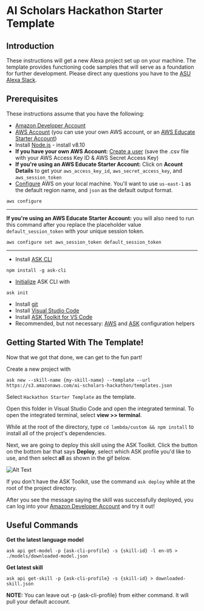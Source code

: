 # AI Scholars Hackathon Starter Template

## Introduction

These instructions will get a new Alexa project set up on your machine. The template provides functioning code samples that will serve as a foundation for further development. Please direct any questions you have to the [ASU Alexa Slack](http://links.asu.edu/asualexaslack).

## Prerequisites

These instructions assume that you have the following:

* [Amazon Developer Account](https://developer.amazon.com/)
* [AWS Account](https://aws.amazon.com/) (you can use your own AWS account, or an [AWS Educate Starter Account](https://www.awseducate.com/signin/SiteLogin))
* Install [Node.js](https://nodejs.org/en/) - install v8.10
* **If you have your own AWS Account:** [Create a user](http://docs.aws.amazon.com/IAM/latest/UserGuide/getting-started_create-admin-group.html) (save the .csv file with your AWS Access Key ID & AWS Secret Access Key)
* **If you're using an AWS Educate Starter Account:** Click on **Acount Details** to get your `aws_access_key_id`, `aws_secret_access_key`, and `aws_session_token`
* [Configure](http://docs.aws.amazon.com/cli/latest/userguide/cli-chap-getting-started.html) AWS on your local machine. You'll want to use `us-east-1` as the default region name, and `json` as the default output format.

```
aws configure
```
------
**If you're using an AWS Educate Starter Account:** you will also need to run this command after you replace the placeholder value `default_session_token` with your unique session token.
```
aws configure set aws_session_token default_session_token
```
------
* Install [ASK CLI](https://developer.amazon.com/docs/smapi/quick-start-alexa-skills-kit-command-line-interface.html)
```
npm install -g ask-cli
```
* [Initialize](https://developer.amazon.com/docs/smapi/ask-cli-command-reference.html#init-command) ASK CLI with
```
ask init
```
* Install [git](https://git-scm.com/book/en/v2/Getting-Started-Installing-Git)
* Install [Visual Studio Code](https://code.visualstudio.com/)
* Install [ASK Toolkit for VS Code](https://marketplace.visualstudio.com/items?itemName=ask-toolkit.alexa-skills-kit-toolkit)
* Recommended, but not necessary: [AWS](https://marketplace.visualstudio.com/items?itemName=mark-tucker.aws-cli-configure) and [ASK](https://marketplace.visualstudio.com/items?itemName=mark-tucker.ask-cli-configure) configuration helpers

## Getting Started With The Template!

Now that we got that done, we can get to the fun part!

Create a new project with
```
ask new --skill-name {my-skill-name} --template --url https://s3.amazonaws.com/ai-scholars-hackathon/templates.json
```
Select `Hackathon Starter Template` as the template.

Open this folder in Visual Studio Code and open the integrated terminal. To open the integrated terminal, select **view >> terminal**.

While at the root of the directory, type `cd lambda/custom && npm install` to install all of the project's dependencies.

Next, we are going to deploy this skill using the ASK Toolkit. Click the button on the bottom bar that says **Deploy**, select which ASK profile you'd like to use, and then select **all** as shown in the gif below.

![Alt Text](https://s3.amazonaws.com/ai-scholars-hackathon/ask-toolkit-deploy.gif)

If you don't have the ASK Toolkit, use the command `ask deploy` while at the root of the project directory.

After you see the message saying the skill was successfully deployed, you can log into your [Amazon Developer Account](https://developer.amazon.com/) and try it out!

## Useful Commands

**Get the latest language model**
```
ask api get-model -p {ask-cli-profile} -s {skill-id} -l en-US > ./models/downloaded-model.json
```

**Get latest skill**
```
ask api get-skill -p {ask-cli-profile} -s {skill-id} > downloaded-skill.json
```

**NOTE:** You can leave out -p {ask-cli-profile} from either command. It will pull your default account.
